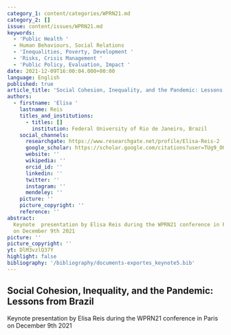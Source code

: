 ```yaml
---
category_1: content/categories/WPRN21.md
category_2: []
issue: content/issues/WPRN21.md
keywords:
  - 'Public Health '
  - Human Behaviours, Social Relations
  - 'Inequalities, Poverty, Development '
  - 'Risks, Crisis Management '
  - 'Public Policy, Evaluation, Impact '
date: 2021-12-09T16:00:04.000+00:00
language: English
published: true
article_title: 'Social Cohesion, Inequality, and the Pandemic: Lessons from Brazil'
authors:
  - firstname: 'Elisa '
    lastname: Reis
    titles_and_institutions:
      - titles: []
        institution: Federal University of Rio de Janeiro, Brazil
    social_channels:
      researchgate: https://www.researchgate.net/profile/Elisa-Reis-2
      google_scholar: https://scholar.google.com/citations?user=TUg9_OUAAAAJ&hl=en
      website: ''
      wikipedia: ''
      orcid_id: ''
      linkedin: ''
      twitter: ''
      instagram: ''
      mendeley: ''
    picture: ''
    picture_copyright: ''
    reference: ''
abstract:
  Keynote  presentation by Elisa Reis during the WPRN21 conference in Paris
  on December 9th 2021
picture: ''
picture_copyright: ''
yt: DlM3vzlQ37Y
highlight: false
bibliography: '/bibliography/documents-exportes_keynote5.bib'
---
```


## Social Cohesion, Inequality, and the Pandemic: Lessons from Brazil

Keynote presentation by Elisa Reis during the WPRN21 conference in Paris on December 9th 2021

<Youtube yt="DlM3vzlQ37Y" caption ="Elisa Reis: Social Cohesion, Inequality, and the Pandemic: Lessons from Brazil"></Youtube>
